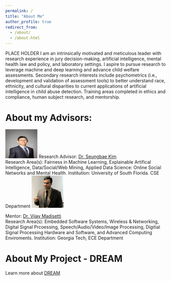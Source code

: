 ```yaml
---
permalink: /
title: "About Me"
author_profile: true
redirect_from: 
  - /about/
  - /about.html
---
```


PLACE HOLDER 
I am an intrinsically motivated and meticulous leader with research experience in jury decision-making, artificial intelligence, mental health law and policy, and laboratory settings. I aspire to pursue research to leverage machine and deep learning and advance child welfare assessments. Secondary research interests include psychometrics (i.e., development and validation of assessment tools) to better understand race, ethnicity, and cultural disparities to current applications of artificial intelligence in child abuse detection. Training areas completed in ethics and compliance, human subject research, and mentorship.

About my Advisors: 
======

<img src="/images/Seungbae_Kim_14.jpg" width ="100" height= "90">
Research Advisor: <a href="https://sites.google.com/site/sbkimcv/home"> Dr. Seungbae Kim </a> <br/> Research Area(s): Fairness in Machine Learning, Explainable Artifical Intelligence, Data/Social/Web Mining, Applied Data Science: Online Social Networks and Mental Health.
Institution: University of South Florida. CSE Department 


<img src="/images/vijay.jpg" width ="100" height= "100">

Mentor: <a href= "https://ece.gatech.edu/directory/vijay-k-madisetti"> Dr. Vijay Madisetti </a> <br/> 
Research Area(s): Embedded Software Systems, Wireless & Networking, Digital Signal Prcoessing, Speech/Audio/Video/Image Processing, Digitial Signal Processing Hardware and Software, and Advanced Computing Enviroments. 
Institution: Georgia Tech, ECE Department 

About My Project - DREAM
======

Learn more about <a href= "https://cra.org/cra-wp/dream-distributed-research-apprenticeships-for-masters/"> DREAM </a>
